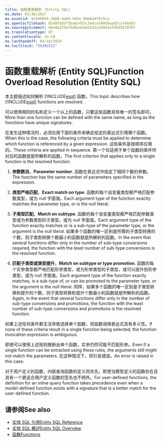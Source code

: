 ```yaml
---
title: 函数重载解析 (Entity SQL)
ms.date: 03/30/2017
ms.assetid: 9c648054-3808-4a69-9d3e-98e6a4f9c5ca
ms.openlocfilehash: 0248fdd3f3ba6afb5c7edca740d9aad3ca74bd03
ms.sourcegitcommit: 0be8a279af6d8a43e03141e349d3efd5d35f8767
ms.translationtype: HT
ms.contentlocale: zh-CN
ms.lasthandoff: 04/18/2019
ms.locfileid: "59302512"
---
```

# <a name="function-overload-resolution-entity-sql"></a><span data-ttu-id="e306a-102">函数重载解析 (Entity SQL)</span><span class="sxs-lookup"><span data-stu-id="e306a-102">Function Overload Resolution (Entity SQL)</span></span>
<span data-ttu-id="e306a-103">本主题描述如何解析 [!INCLUDE[esql](../../../../../../includes/esql-md.md)] 函数。</span><span class="sxs-lookup"><span data-stu-id="e306a-103">This topic describes how [!INCLUDE[esql](../../../../../../includes/esql-md.md)] functions are resolved.</span></span>  
  
 <span data-ttu-id="e306a-104">可以使用相同的名称定义一个以上的函数，只要这些函数具有唯一的签名即可。</span><span class="sxs-lookup"><span data-stu-id="e306a-104">More than one function can be defined with the same name, as long as the functions have unique signatures.</span></span>  
  
 <span data-ttu-id="e306a-105">在发生这种情况时，必须应用下面的条件来确定给定的表达式引用哪个函数。</span><span class="sxs-lookup"><span data-stu-id="e306a-105">When this is the case, the following criteria must be applied to determine which function is referenced by a given expression.</span></span> <span data-ttu-id="e306a-106">这些条件是按顺序应用的。</span><span class="sxs-lookup"><span data-stu-id="e306a-106">These criteria are applied in sequence.</span></span> <span data-ttu-id="e306a-107">第一个仅适用于单个函数的条件所对应的函数就是所解析的函数。</span><span class="sxs-lookup"><span data-stu-id="e306a-107">The first criterion that applies only to a single function is the resolved function.</span></span>  
  
1. <span data-ttu-id="e306a-108">**参数数目**。</span><span class="sxs-lookup"><span data-stu-id="e306a-108">**Parameter number**.</span></span> <span data-ttu-id="e306a-109">函数在表达式中指定了相同个数的参数。</span><span class="sxs-lookup"><span data-stu-id="e306a-109">The function has the same number of parameters specified in the expression.</span></span>  
  
2. <span data-ttu-id="e306a-110">**类型严格匹配**。</span><span class="sxs-lookup"><span data-stu-id="e306a-110">**Exact match on type**.</span></span> <span data-ttu-id="e306a-111">函数的每个自变量类型都严格匹配参数类型，或为 null 字面值。</span><span class="sxs-lookup"><span data-stu-id="e306a-111">Each argument type of the function exactly matches the parameter type, or is the null literal.</span></span>  
  
3. <span data-ttu-id="e306a-112">**子类型匹配**。</span><span class="sxs-lookup"><span data-stu-id="e306a-112">**Match on subtype**.</span></span> <span data-ttu-id="e306a-113">函数的每个自变量类型都严格匹配参数类型或为参数类型的子类型，或为 null 字面值。</span><span class="sxs-lookup"><span data-stu-id="e306a-113">Each argument type of the function exactly matches or is a sub-type of the parameter type, or the argument is the null literal.</span></span> <span data-ttu-id="e306a-114">如果多个函数的唯一区别是所需的子类型转换的个数，则子类型转换个数最小的函数就是所解析的函数。</span><span class="sxs-lookup"><span data-stu-id="e306a-114">In the event that several functions differ only in the number of sub-type conversions required, the function with the least number of sub-type conversions is the resolved function.</span></span>  
  
4. <span data-ttu-id="e306a-115">**匹配子类型或类型提升**。</span><span class="sxs-lookup"><span data-stu-id="e306a-115">**Match on subtype or type promotion**.</span></span> <span data-ttu-id="e306a-116">函数的每个实参类型都严格匹配形参类型，或为形参类型的子类型，或可以提升到形参类型，或为 null 字面值。</span><span class="sxs-lookup"><span data-stu-id="e306a-116">Each argument type of the function exactly matches, is a sub-type of, or can be promoted to the parameter type, or the argument is the null literal.</span></span> <span data-ttu-id="e306a-117">同样，如果多个函数的唯一区别是子类型转换和提升的个数，则子类型转换和提升个数最小的函数就是所解析的函数。</span><span class="sxs-lookup"><span data-stu-id="e306a-117">Again, in the event that several functions differ only in the number of sub-type conversions and promotions, the function with the least number of sub-type conversions and promotions is the resolved function.</span></span>  
  
 <span data-ttu-id="e306a-118">如果上述任何条件都无法导致选择单个函数，则函数调用表达式具有多义性。</span><span class="sxs-lookup"><span data-stu-id="e306a-118">If none of these criteria result in a single function being selected, the function invocation expression is ambiguous.</span></span>  
  
 <span data-ttu-id="e306a-119">即使可以使用上述规则推断出单个函数，实参仍然可能不匹配形参。</span><span class="sxs-lookup"><span data-stu-id="e306a-119">Even if a single function can be extracted using these rules, the arguments still might not match the parameters.</span></span> <span data-ttu-id="e306a-120">在这种情况下，将引发错误。</span><span class="sxs-lookup"><span data-stu-id="e306a-120">An error is raised in this case.</span></span>  
  
 <span data-ttu-id="e306a-121">对于用户定义的函数，内联查询函数的定义将优先，即使当模型定义的函数存在且具有一个更适合用户定义函数的签名也不例外。</span><span class="sxs-lookup"><span data-stu-id="e306a-121">For user-defined functions, the definition for an inline query function takes precedence even when a model-defined function exists with a signature that is a better match for the user-defined function.</span></span>  
  
## <a name="see-also"></a><span data-ttu-id="e306a-122">请参阅</span><span class="sxs-lookup"><span data-stu-id="e306a-122">See also</span></span>

- [<span data-ttu-id="e306a-123">实体 SQL 引用</span><span class="sxs-lookup"><span data-stu-id="e306a-123">Entity SQL Reference</span></span>](../../../../../../docs/framework/data/adonet/ef/language-reference/entity-sql-reference.md)
- [<span data-ttu-id="e306a-124">实体 SQL 概述</span><span class="sxs-lookup"><span data-stu-id="e306a-124">Entity SQL Overview</span></span>](../../../../../../docs/framework/data/adonet/ef/language-reference/entity-sql-overview.md)
- [<span data-ttu-id="e306a-125">函数</span><span class="sxs-lookup"><span data-stu-id="e306a-125">Functions</span></span>](../../../../../../docs/framework/data/adonet/ef/language-reference/functions-entity-sql.md)
